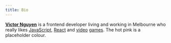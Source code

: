 ```yaml
---
title: Bio
---
```


**[Victor Nguyen](/)** is a frontend developer living and working in Melbourne who
really likes
[JavaScript](https://developer.mozilla.org/en-US/docs/Web/JavaScript),
[React](https://reactjs.org) and [video](https://www.monsterhunterworld.com "doot doot!")
[games](https://www.sekirothegame.com "Hesitation is defeat").
The hot pink is a placeholder colour.
